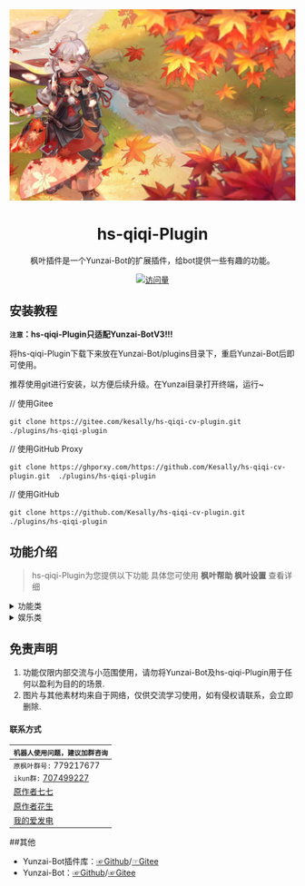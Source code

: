 
<div align="center">
  <img src="resources/README.md图片/0.jpg" alt="枫叶" width = "600">

  
<h1>hs-qiqi-Plugin</h1>


枫叶插件是一个Yunzai-Bot的扩展插件，给bot提供一些有趣的功能。


</div>
<div align="center">

[![访问量](https://profile-counter.glitch.me/hs-qiqi-cv-plugin/count.svg)](https://gitee.com/kesally/hs-qiqi-cv-plugin.git)

</div>

## 安装教程
**`注意`：hs-qiqi-Plugin只适配Yunzai-BotV3!!!**

将hs-qiqi-Plugin下载下来放在Yunzai-Bot/plugins目录下，重启Yunzai-Bot后即可使用。

推荐使用git进行安装，以方便后续升级。在Yunzai目录打开终端，运行~

// 使用Gitee

```
git clone https://gitee.com/kesally/hs-qiqi-cv-plugin.git  ./plugins/hs-qiqi-plugin

```

// 使用GitHub Proxy

```
git clone https://ghporxy.com/https://github.com/Kesally/hs-qiqi-cv-plugin.git  ./plugins/hs-qiqi-plugin

```

// 使用GitHub

```
git clone https://github.com/Kesally/hs-qiqi-cv-plugin.git  ./plugins/hs-qiqi-plugin

```

## 功能介绍

> hs-qiqi-Plugin为您提供以下功能
> 具体您可使用 **枫叶帮助  枫叶设置**  查看详细



<details>
  <summary>功能类</summary>

- 原神语音.js

    - xx语音

    - 高清语音(开启|关闭)
    
    - xx语音列表
    
- 计算睡眠时间.js
  
  - 早安/早上好
  
  - 晚安/睡觉去了
    
  - 我第几睡觉

  - 我第几起床
  
- 绑定
  
- 全部/所有抽卡记录
  
- 拉黑词帮助

    - 创建拉黑词xx
  
    - 取消拉黑词xx

    - 拉黑词列表
    
    - 直接拉黑

    - 拉黑QQ123456789x
    
    - 拉黑名单

    - 取消拉黑QQ123456789x

- ai.js

    - ai回复概率+数字

    - (开启|关闭)ai全局模式

- 视频解析.js
    
    - 【腾讯视频链接】

    - 拼接+【各类大视频平台链接】
    
- 只听主人的话.js

    - 只听我的

    - 听大家的

- 戳一戳语音.js

    - 【戳一戳机器人发送消息】
- news.js

    - 【查看今日新闻】
	
- 现在时间.js

    - 【查看现在的时间，无用功能+1】

- 禁言.js

    - 闭嘴@某人

    - 放开@某人
	
</details>
<details>
  <summary>娱乐类</summary>

- 丁真，小黑子.js

    - 丁真帮助

    - 一眼丁真

    - 芝士雪豹
    
    - 鲲鲲
    
    - 鸡你太美

- R18.js
    
    - sese
	
	- 枫叶涩涩帮助
	
	- 涩图撤回时间

- 数字炸弹
    
    - 数字炸弹（中级/高级/地狱/炼狱）
    
    - 结束数字炸弹
    
    - (关闭|开启)数字炸弹涩涩

- 随机类游戏
    
    - 今日运气

    - 群友老婆/老公

    - 娶群主

    - 开奖
	
- OpenAi.js

    - openai帮助
	
    - 与openai对话
	
	- #填写
	
- 青年大学习.js

    - 获取本期青年大学习完成图片，以假乱真
	
- 这周讨伐谁.js
    
	- 随机帮你选出这周讨伐谁，选择恐惧症的福音

</details>

## 免责声明

1. 功能仅限内部交流与小范围使用，请勿将Yunzai-Bot及hs-qiqi-Plugin用于任何以盈利为目的的场景.
2. 图片与其他素材均来自于网络，仅供交流学习使用，如有侵权请联系，会立即删除.

#### 联系方式
<div align="center">

| `机器人使用问题，建议加群咨询`|
| ------------- | 
|  `原枫叶群号:` 779217677|
|  `ikun群:` [707499227](https://jq.qq.com/?_wv=1027&k=yTbA4lk6)|
|[原作者七七](https://gitee.com/fengyeplugin)|
|[原作者花生](https://gitee.com/huasheng1999)|
|[我的爱发电](http://afdian.net/a/Kesally)|
</div>

##其他
* Yunzai-Bot插件库：[☞Github](https://github.com/yhArcadia/Yunzai-Bot-plugins-index)/[☞Gitee](https://gitee.com/yhArcadia/Yunzai-Bot-plugins-index)
* Yunzai-Bot：[☞Github](https://github.com/Le-niao/Yunzai-Bot)/[☞Gitee](https://gitee.com/Le-niao/Yunzai-Bot) 